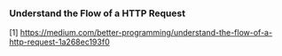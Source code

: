 ### Understand the Flow of a HTTP Request

[1] https://medium.com/better-programming/understand-the-flow-of-a-http-request-1a268ec193f0

